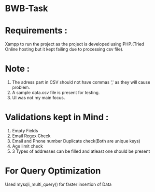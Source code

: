 # BWB-Task
 
# Requirements :
Xampp to run the project as the project is developed using PHP.(Tried Online hosting but it kept failing due to processing csv file).

# Note : 
1. The adress part in CSV should not have commas ',' as they will cause problem.
2. A sample data.csv file is present for testing.
3. UI was not my main focus.

# Validations kept in Mind :
1. Empty Fields 
2. Email Regex Check
3. Email and Phone number Duplicate check(Both are unique keys)
4. Age limit check
5. 3 Types of addresses can be filled and atleast one should be present

# For Query Optimization  
Used mysqli_multi_query() for faster insertion of Data


